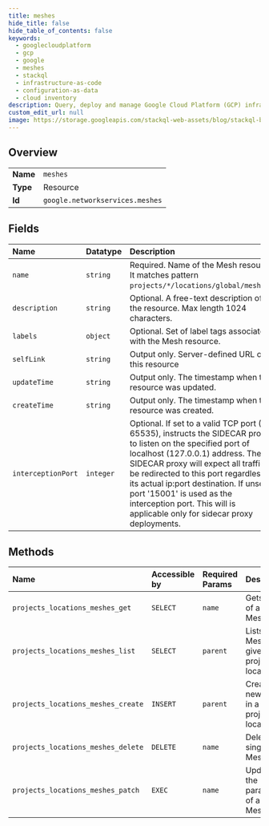 ```yaml
---
title: meshes
hide_title: false
hide_table_of_contents: false
keywords:
  - googlecloudplatform
  - gcp
  - google
  - meshes
  - stackql
  - infrastructure-as-code
  - configuration-as-data
  - cloud inventory
description: Query, deploy and manage Google Cloud Platform (GCP) infrastructure and resources using SQL
custom_edit_url: null
image: https://storage.googleapis.com/stackql-web-assets/blog/stackql-blog-post-featured-image.png
---
```

  
    

## Overview
<table><tbody>
<tr><td><b>Name</b></td><td><code>meshes</code></td></tr>
<tr><td><b>Type</b></td><td>Resource</td></tr>
<tr><td><b>Id</b></td><td><code>google.networkservices.meshes</code></td></tr>
</tbody></table>

## Fields
| Name | Datatype | Description |
|:-----|:---------|:------------|
| `name` | `string` | Required. Name of the Mesh resource. It matches pattern `projects/*/locations/global/meshes/`. |
| `description` | `string` | Optional. A free-text description of the resource. Max length 1024 characters. |
| `labels` | `object` | Optional. Set of label tags associated with the Mesh resource. |
| `selfLink` | `string` | Output only. Server-defined URL of this resource |
| `updateTime` | `string` | Output only. The timestamp when the resource was updated. |
| `createTime` | `string` | Output only. The timestamp when the resource was created. |
| `interceptionPort` | `integer` | Optional. If set to a valid TCP port (1-65535), instructs the SIDECAR proxy to listen on the specified port of localhost (127.0.0.1) address. The SIDECAR proxy will expect all traffic to be redirected to this port regardless of its actual ip:port destination. If unset, a port '15001' is used as the interception port. This will is applicable only for sidecar proxy deployments. |
## Methods
| Name | Accessible by | Required Params | Description |
|:-----|:--------------|:----------------|:------------|
| `projects_locations_meshes_get` | `SELECT` | `name` | Gets details of a single Mesh. |
| `projects_locations_meshes_list` | `SELECT` | `parent` | Lists Meshes in a given project and location. |
| `projects_locations_meshes_create` | `INSERT` | `parent` | Creates a new Mesh in a given project and location. |
| `projects_locations_meshes_delete` | `DELETE` | `name` | Deletes a single Mesh. |
| `projects_locations_meshes_patch` | `EXEC` | `name` | Updates the parameters of a single Mesh. |
